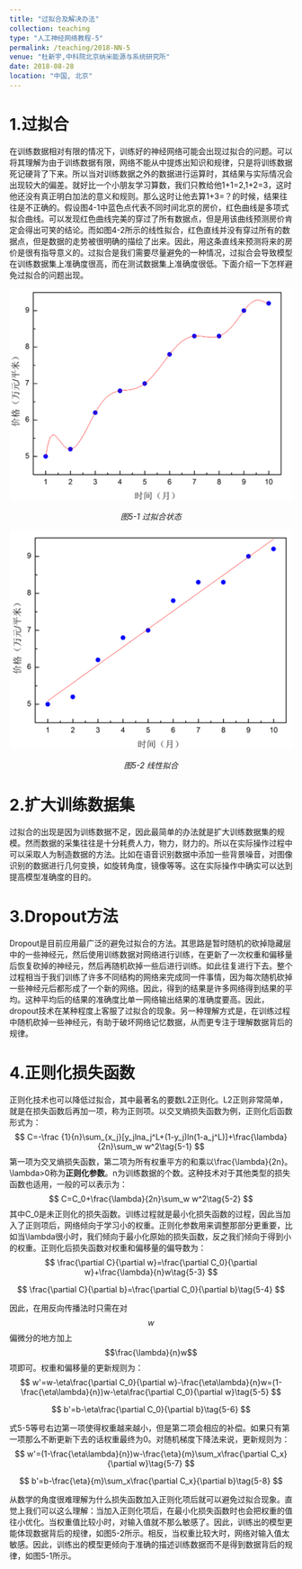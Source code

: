 ```yaml
---
title: "过拟合及解决办法"
collection: teaching
type: "人工神经网络教程-5"
permalink: /teaching/2018-NN-5
venue: "杜新宇,中科院北京纳米能源与系统研究所"
date: 2018-08-28
location: "中国, 北京"
---
```


<script type="text/javascript" src="http://cdn.mathjax.org/mathjax/latest/MathJax.js?config=default"></script>

# 1.过拟合

在训练数据相对有限的情况下，训练好的神经网络可能会出现过拟合的问题。可以将其理解为由于训练数据有限，网络不能从中提炼出知识和规律，只是将训练数据死记硬背了下来。所以当对训练数据之外的数据进行运算时，其结果与实际情况会出现较大的偏差。就好比一个小朋友学习算数，我们只教给他1+1=2,1+2=3，这时他还没有真正明白加法的意义和规则。那么这时让他去算1+3=？的时候，结果往往是不正确的。假设图4-1中蓝色点代表不同时间北京的房价，红色曲线是多项式拟合曲线。可以发现红色曲线完美的穿过了所有数据点，但是用该曲线预测房价肯定会得出可笑的结论。而如图4-2所示的线性拟合，红色直线并没有穿过所有的数据点，但是数据的走势被很明确的描绘了出来。因此，用这条直线来预测将来的房价是很有指导意义的。过拟合是我们需要尽量避免的一种情况，过拟合会导致模型在训练数据集上准确度很高，而在测试数据集上准确度很低。下面介绍一下怎样避免过拟合的问题出现。

![4-1](2018-NeuralNetwork/5-1.png)

*<center>图5-1 过拟合状态</center>*

![4-2](2018-NeuralNetwork/5-2.png)

*<center>图5-2 线性拟合</center>*

# 2.扩大训练数据集

过拟合的出现是因为训练数据不足，因此最简单的办法就是扩大训练数据集的规模。然而数据的采集往往是十分耗费人力，物力，财力的。所以在实际操作过程中可以采取人为制造数据的方法。比如在语音识别数据中添加一些背景噪音，对图像识别的数据进行几何变换，如旋转角度，镜像等等。这在实际操作中确实可以达到提高模型准确度的目的。



# 3.Dropout方法

Dropout是目前应用最广泛的避免过拟合的方法。其思路是暂时随机的砍掉隐藏层中的一些神经元，然后使用训练数据对网络进行训练，在更新了一次权重和偏移量后恢复砍掉的神经元，然后再随机砍掉一些后进行训练。如此往复进行下去。整个过程相当于我们训练了许多不同结构的网络来完成同一件事情，因为每次随机砍掉一些神经元后都形成了一个新的网络。因此，得到的结果是许多网络得到结果的平均。这种平均后的结果的准确度比单一网络输出结果的准确度要高。因此，dropout技术在某种程度上客服了过拟合的现象。另一种理解方式是，在训练过程中随机砍掉一些神经元，有助于破坏网络记忆数据，从而更专注于理解数据背后的规律。



# 4.正则化损失函数

正则化技术也可以降低过拟合，其中最著名的要数L2正则化。L2正则非常简单，就是在损失函数后再加一项，称为正则项。以交叉熵损失函数为例，正则化后函数形式为：
$$
C=-\frac {1}{n}\sum_{x_j}[y_jlna_j^L+(1-y_j)ln(1-a_j^L)]+\frac{\lambda}{2n}\sum_w w^2\tag{5-1}
$$
第一项为交叉熵损失函数，第二项为所有权重平方的和乘以\frac{\lambda}{2n}。\lambda>0称为**正则化参数**。n为训练数据的个数。这种技术对于其他类型的损失函数也适用，一般的可以表示为：
$$
C=C_0+\frac{\lambda}{2n}\sum_w w^2\tag{5-2}
$$
其中C_0是未正则化的损失函数。训练过程就是最小化损失函数的过程，因此当加入了正则项后，网络倾向于学习小的权重。正则化参数用来调整那部分更重要，比如当\lambda很小时，我们倾向于最小化原始的损失函数，反之我们倾向于得到小的权重。正则化后损失函数对权重和偏移量的偏导数为：
$$
\frac{\partial C}{\partial w}=\frac{\partial C_0}{\partial w}+\frac{\lambda}{n}w\tag{5-3}
$$

$$
\frac{\partial C}{\partial b}=\frac{\partial C_0}{\partial b}\tag{5-4}
$$

因此，在用反向传播法时只需在对$$w$$偏微分的地方加上$$\frac{\lambda}{n}w$$项即可。权重和偏移量的更新规则为：
$$
w'=w-\eta\frac{\partial C_0}{\partial w}-\frac{\eta\lambda}{n}w=(1-\frac{\eta\lambda}{n})w-\eta\frac{\partial C_0}{\partial w}\tag{5-5}
$$

$$
b'=b-\eta\frac{\partial C_0}{\partial b}\tag{5-6}
$$

式5-5等号右边第一项使得权重越来越小，但是第二项会相应的补偿。如果只有第一项那么不断更新下去的话权重最终为0。对随机梯度下降法来说，更新规则为：
$$
w'=(1-\frac{\eta\lambda}{n})w-\frac{\eta}{m}\sum_x\frac{\partial C_x}{\partial w}\tag{5-7}
$$

$$
b'=b-\frac{\eta}{m}\sum_x\frac{\partial C_x}{\partial b}\tag{5-8}
$$

从数学的角度很难理解为什么损失函数加入正则化项后就可以避免过拟合现象。直觉上我们可以这么理解：当加入正则化项后，在最小化损失函数时也会把权重的值往小优化。当权重值比较小时，对输入值就不那么敏感了。因此，训练出的模型更能体现数据背后的规律，如图5-2所示。相反，当权重比较大时，网络对输入值太敏感。因此，训练出的模型更倾向于准确的描述训练数据而不是得到数据背后的规律，如图5-1所示。